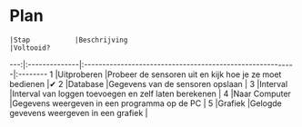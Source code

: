 # Plan

    |Stap           |Beschrijving                                               |Voltooid?
---:|:--------------|:----------------------------------------------------------|:--------
1   |Uitproberen    |Probeer de sensoren uit en kijk hoe je ze moet bedienen    |✔
2   |Database       |Gegevens van de sensoren opslaan                           |
3   |Interval       |Interval van loggen toevoegen en zelf laten berekenen      |
4   |Naar Computer  |Gegevens weergeven in een programma op de PC               |
5   |Grafiek        |Gelogde gevevens weergeven in een grafiek                  |
